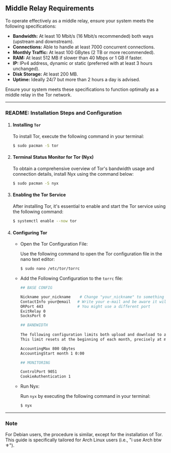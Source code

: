 ## Middle Relay Requirements

To operate effectively as a middle relay, ensure your system meets the following specifications:

- **Bandwidth:** At least 10 Mbit/s (16 Mbit/s recommended) both ways (upstream and downstream).
- **Connections:** Able to handle at least 7000 concurrent connections.
- **Monthly Traffic:** At least 100 GBytes (2 TB or more recommended).
- **RAM:** At least 512 MB if slower than 40 Mbps or 1 GB if faster.
- **IP:** IPv4 address, dynamic or static (preferred with at least 3 hours unchanged).
- **Disk Storage:** At least 200 MB.
- **Uptime:** Ideally 24/7 but more than 2 hours a day is advised.

Ensure your system meets these specifications to function optimally as a middle relay in the Tor network.

---

### README: Installation Steps and Configuration

1. #### Installing `Tor`

    To install Tor, execute the following command in your terminal:

    ```bash    
    $ sudo pacman -S tor
    ```

2. #### Terminal Status Monitor for Tor (Nyx)

    To obtain a comprehensive overview of Tor's bandwidth usage and connection details, install Nyx using the command below:

    ```bash
    $ sudo pacman -S nyx
    ```

3. #### Enabling the Tor Service

    After installing Tor, it's essential to enable and start the Tor service using the following command:

    ```bash
    $ systemctl enable --now tor
    ```

4. #### Configuring Tor

    - Open the Tor Configuration File:

      Use the following command to open the Tor configuration file in the nano text editor:

      ```bash
      $ sudo nano /etc/tor/torrc
      ```

    - Add the Following Configuration to the `torrc` file:

      ```bash
      ## BASE CONFIG

      Nickname your_nickname    # Change "your_nickname" to something you like
      ContactInfo your@email   # Write your e-mail and be aware it will be published
      ORPort 443               # You might use a different port
      ExitRelay 0
      SocksPort 0

      ## BANDWIDTH
    
      The following configuration limits both upload and download to a maximum of 800GB per month. 
      This limit resets at the beginning of each month, precisely at midnight on the 1st.

      AccountingMax 800 GBytes
      AccountingStart month 1 0:00

      ## MONITORING

      ControlPort 9051
      CookieAuthentication 1
      ```

    - Run Nyx:

      Run `nyx` by executing the following command in your terminal:

      ```bash    
      $ nyx
      ```

---

### Note

For Debian users, the procedure is similar, except for the installation of Tor. This guide is specifically tailored for Arch Linux users (i.e., "i use Arch btw ⚜️").